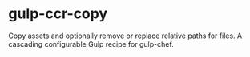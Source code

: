 # gulp-ccr-copy
Copy assets and optionally remove or replace relative paths for files. A cascading configurable Gulp recipe for gulp-chef.
